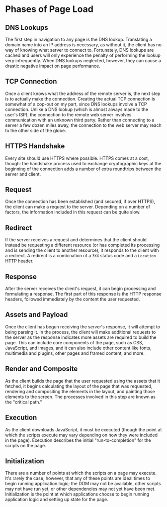 # Phases of Page Load

## DNS Lookups

The first step in navigation to any page is the DNS lookup. Translating a domain name into an IP address is necessary, as without it, the client has no way of knowing what server to connect to. Fortunately, DNS lookups are cached and users will only experience the penalty of performing the lookup very infrequently. When DNS lookups neglected, however, they can cause a drastic negative impact on page performance.


## TCP Connection

Once a client knows what the address of the remote server is, the next step is to actually make the connection. Creating the actual TCP connection is somewhat of a cop-out on my part, since DNS lookups involve a TCP connection. Unlike a DNS lookup (which is almost always made to the user's ISP), the connection to the remote web server involves communication with an unknown third party. Rather than connecting to a server a few dozen miles away, the connection to the web server may reach to the other side of the globe.

## HTTPS Handshake
Every site should use HTTPS where possible. HTTPS comes at a cost, though: the handshake process used to exchange cryptographic keys at the beginning of the connection adds a number of extra roundtrips between the server and client.

## Request

Once the connection has been established (and secured, if over HTTPS), the client can make a request to the server. Depending on a number of factors, the information included in this request can be quite slow.

## Redirect

If the server receives a request and determines that the client should instead be requesting a different resource (or has completed its processing and is sending the client to another resource), it responds to the client with a redirect. A redirect is a combination of a `3XX` status code and a `Location` HTTP header.

## Response

After the server receives the client's request, it can begin processing and formulating a response. The first part of this response is the HTTP response headers, followed immediately by the content the user requested.

## Assets and Payload

Once the client has begun receiving the server's response, it will attempt to being parsing it. In the process, the client will make additional requests to the server as the response indicates more assets are required to build the page. This can include core components of the page, such as CSS, JavaScript, and images, and it can also include other content like fonts, multimedia and plugins, other pages and framed content, and more.

## Render and Composite

As the client builds the page that the user requested using the assets that it fetched, it begins calculating the layout of the page that was requested, rendering and compositing the elements in the layout, and painting those elements to the screen. The processes involved in this step are known as the "critical path."

## Execution

As the client downloads JavaScript, it must be executed (though the point at which the scripts execute may vary depending on how they were included in the page). Execution describes the initial "run-to-completion" for the scripts on the page.

## Initialization

There are a number of points at which the scripts on a page may execute. It's rarely the case, however, that any of these points are ideal times to begin running application logic; the DOM may not be available, other scripts may not have run yet, or other dependencies may not yet have been met. Initialization is the point at which applications choose to begin running application logic and setting up state for the page.
